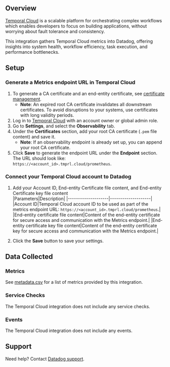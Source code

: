 ## Overview

[Temporal Cloud][1] is a scalable platform for orchestrating complex workflows which enables developers to focus on building applications, without worrying about fault tolerance and consistency.

This integration gathers Temporal Cloud metrics into Datadog, offering insights into system health, workflow efficiency, task execution, and performance bottlenecks.

## Setup

### Generate a Metrics endpoint URL in Temporal Cloud

1. To generate a CA certificate and an end-entity certificate, see [certificate management][2].
    - **Note**: An expired root CA certificate invalidates all downstream certificates. To avoid disruptions to your systems, use certificates with long validity periods.
2. Log in to [Temporal Cloud][3] with an account owner or global admin role.
3. Go to **Settings**, and select the **Observability** tab.
4. Under the **Certificates** section, add your root CA certificate (`.pem` file content) and save it.
    - **Note**: If an observability endpoint is already set up, you can append your root CA certificate.
5. Click **Save** to generate the endpoint URL under the **Endpoint** section. The URL should look like: `https://<account_id>.tmprl.cloud/prometheus`.


### Connect your Temporal Cloud account to Datadog

1. Add your Account ID, End-entity Certificate file content, and End-entity Certificate key file content    
    |Parameters|Description|
    |--------------------|--------------------|
    |Account ID|Temporal Cloud account ID to be used as part of the metrics endpoint URL: `https://<account_id>.tmprl.cloud/prometheus`.|
    |End-entity certificate file content|Content of the end-entity certificate for secure access and communication with the Metrics endpoint.|
    |End-entity certificate key file content|Content of the end-entity certificate key for secure access and communication with the Metrics endpoint.|

2. Click the **Save** button to save your settings.


## Data Collected

### Metrics

See [metadata.csv][4] for a list of metrics provided by this integration.


### Service Checks

The Temporal Cloud integration does not include any service checks.

### Events

The Temporal Cloud integration does not include any events.

## Support

Need help? Contact [Datadog support][5].

[1]: https://temporal.io/cloud/
[2]: https://docs.temporal.io/cloud/certificates#use-certstrap/
[3]: https://cloud.temporal.io/
[4]: https://github.com/DataDog/integrations-core/blob/master/temporal_cloud/metadata.csv
[5]: https://docs.datadoghq.com/help/
